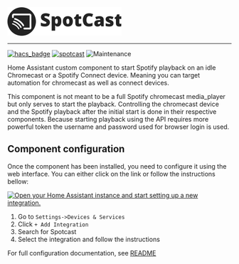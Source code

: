 <picture>
  <source media="(prefers-color-scheme: dark)" srcset="./assets/images/logo/white/h64.png">
  <source media="(prefers-color-scheme: light)" srcset="./assets/images/logo/dark_gray/h64.png">
  <img alt="Shows a black logo in light color mode and a white one in dark color mode." src="./assets/images/logo/dark_gray/h64.png">
</picture>

------------------------------------------------------------------------------

[![hacs_badge](https://img.shields.io/badge/HACS-Default-orange.svg)](https://github.com/hacs/integration)
[![spotcast](https://img.shields.io/github/release/fondberg/spotcast.svg?1)](https://github.com/fondberg/spotcast)
![Maintenance](https://img.shields.io/maintenance/yes/2024.svg)

Home Assistant custom component to start Spotify playback on an idle Chromecast or a Spotify Connect device. Meaning you can target automation for chromecast as well as connect devices.

This component is not meant to be a full Spotify chromecast media_player but only serves to start the playback. Controlling the chromecast device and the Spotify playback after the initial start is done in their respective components. Because starting playback using the API requires more powerful token the username and password used for browser login is used.

## Component configuration

Once the component has been installed, you need to configure it using the web interface. You can either click on the link or follow the instructions bellow:

[![Open your Home Assistant instance and start setting up a new integration.](https://my.home-assistant.io/badges/config_flow_start.svg)](https://my.home-assistant.io/redirect/config_flow_start/?domain=spotcast)

1. Go to `Settings->Devices & Services`
2. Click `+ Add Integration`
3. Search for Spotcast
4. Select the integration and follow the instructions

For full configuration documentation, see [README](https://github.com/fondberg/spotcast)
